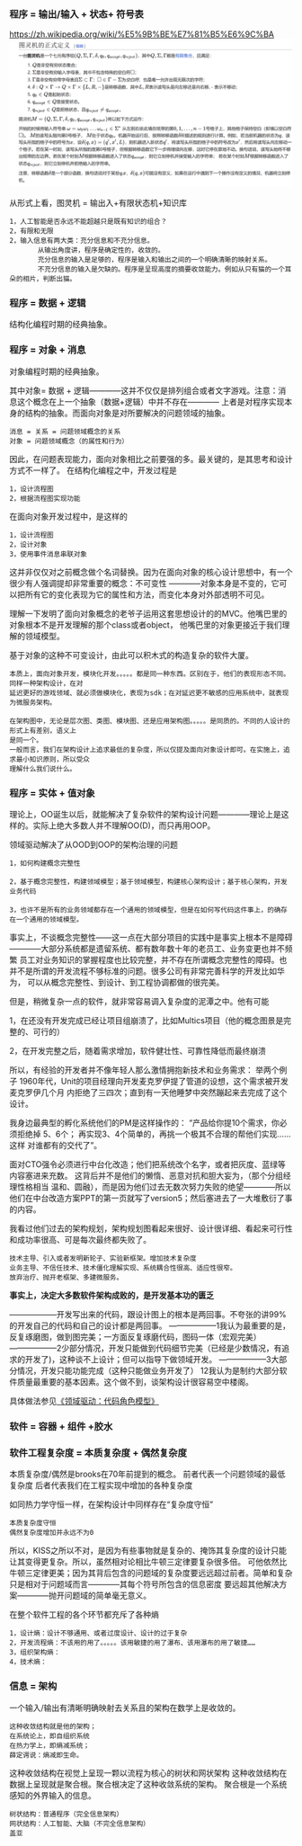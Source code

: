 ### 程序 = 输出/输入 + 状态+ 符号表
https://zh.wikipedia.org/wiki/%E5%9B%BE%E7%81%B5%E6%9C%BA
![img.png](../img/图灵机.png)

从形式上看，图灵机 = 输出入+有限状态机+知识库

    1，人工智能是否永远不能超越只是既有知识的组合？
    2，有限和无限
    2，输入信息有两大类：充分信息和不充分信息。
           从输出角度讲，程序是确定性的，收敛的。
           充分信息的输入是足够的，程序是输入和输出之间的一个明确清晰的映射关系。
           不充分信息的输入是欠缺的。程序是呈现高度的摘要收敛能力。例如从只有猫的一个耳朵的相片，判断出猫。
 

### 程序 = 数据 + 逻辑
结构化编程时期的经典抽象。


### 程序 = 对象 + 消息
对象编程时期的经典抽象。

其中对象= 数据 + 逻辑————这并不仅仅是排列组合或者文字游戏。注意：消息这个概念在上一个抽象（数据+逻辑）中并不存在————
上者是对程序实现本身的结构的抽象。而面向对象是对所要解决的问题领域的抽象。

    消息 = 关系 = 问题领域概念的关系
    对象 = 问题领域概念（的属性和行为）

因此，在问题表现能力，面向对象相比之前要强的多。最关键的，是其思考和设计方式不一样了。
在结构化编程之中，开发过程是

    1，设计流程图
    2，根据流程图实现功能

在面向对象开发过程中，是这样的

    1，设计流程图
    2，设计对象
    3，使用事件消息串联对象

这并非仅仅对之前概念做个名词替换。因为在面向对象的核心设计思想中，有一个很少有人强调提却非常重要的概念：不可变性
————对象本身是不变的，它可以把所有它的变化表现为它的属性和方法，而变化本身对外部透明不可见。

理解一下发明了面向对象概念的老爷子运用这套思想设计的的MVC。他嘴巴里的对象根本不是开发理解的那个class或者object，
他嘴巴里的对象更接近于我们理解的领域模型。 

基于对象的这种不可变设计，由此可以积木式的构造复杂的软件大厦。

    本质上，面向对象开发，模块化开发。。。。。都是同一种东西。区别在于，他们的表现形态不同。同样一种架构设计，在对
    延迟更好的游戏领域、就必须做模块化，表现为sdk；在对延迟更不敏感的应用系统中，就表现为微服务架构。

    在架构图中，无论是层次图、类图、模块图、还是应用架构图。。。。。是同质的。不同的人设计的形式上有差别，语义上
    是同一个。
    一般而言，我们在架构设计上追求最低的复杂度，所以仅提及面向对象设计即可。在实施上，追求最小知识原则，所以受众
    理解什么我们说什么。

### 程序 = 实体 + 值对象   

理论上，OO诞生以后，就能解决了复杂软件的架构设计问题————理论上是这样的。实际上绝大多数人并不理解OO(D)，而只再用OOP。

领域驱动解决了从OOD到OOP的架构治理的问题

    1，如何构建概念完整性
    
    2，基于概念完整性，构建领域模型；基于领域模型，构建核心架构设计；基于核心架构，开发业务代码
    
    3，也许不是所有的业务领域都存在一个通用的领域模型，但是在如何写代码这件事上，的确存在一个通用的领域模型。

事实上，不谈概念完整性——这一点在大部分项目的实践中是事实上根本不是障碍————大部分系统都是遗留系统、都有数年数十年的老员工、业务变更也并不频繁
员工对业务知识的掌握程度也比较完整，并不存在所谓概念完整性的障碍。也并不是所谓的开发流程不够标准的问题。很多公司有非常完善科学的开发比如华为，
可以从概念完整性、到设计、到工程协调都做的很完美。

但是，稍微复杂一点的软件，就非常容易调入复杂度的泥潭之中。他有可能

1，在还没有开发完成已经让项目组崩溃了，比如Multics项目（他的概念图景是完整的、可行的）

2，在开发完整之后，随着需求增加，软件健壮性、可靠性降低而最终崩溃

所以，有经验的开发者并不像年轻人那么激情拥抱新技术和业务需求：
举两个例子 
1960年代，Unit的项目经理向开发麦克罗伊提了管道的设想，这个需求被开发麦克罗伊几个月 内拒绝了三四次；直到有一天他睡梦中突然蹦起来去完成了这个设计。

我身边最典型的孵化系统他们的PM是这样操作的： “产品给你提10个需求，你必须拒绝掉 5、6个； 再实现3、4个简单的，再挑一个极其不合理的帮他们实现……这样
对谁都有的交代了”。

面对CTO强令必须进行中台化改造；他们把系统改个名字，或者把灰度、蓝绿等内容塞进来充数。 这背后并不是他们的懒惰、恶意对抗和胆大妄为，（那个分组经理性格相当
温和、圆融），而是因为他们过去无数次努力失败的绝望————所以他们在中台改造方案PPT的第一页就写了version5；然后塞进去了一大堆敷衍了事的内容。

我看过他们过去的架构规划，架构规划图看起来很好、设计很详细、看起来可行性和成功率很高、可是每次最终都失败了。

    技术主导、引入或者发明新轮子、实验新框架。增加技术复杂度
    业务主导、不信任技术、技术僵化理解实现、系统耦合性很高、适应性很窄。
    放弃治疗、抛开老框架、多建微服务。

**事实上，决定大多数软件架构成败的，是开发基本功的匮乏**

——————开发写出来的代码，跟设计图上的根本是两回事。不夸张的讲99%的开发自己的代码和自己的设计都是两回事。
——————1我认为最重要的是，反复琢磨图，做到图完美；一方面反复琢磨代码，图码一体（宏观完美）
——————2少部分情况，开发只能做到代码细节完美（已经是少数情况，有追求的开发了)，这种谈不上设计；但可以指导下做领域开发。
——————3大部分情况，开发只能功能完成（这种只能做业务开发了）
12我认为是制约大部分软件质量最重要的基本因素。这个做不到，谈架构设计很容易空中楼阁。

具体做法参见[《领域驱动：代码角色模型》](领域驱动：代码角色模型.MD)  

### 软件 = 容器 + 组件 +胶水




### 软件工程复杂度 = 本质复杂度 + 偶然复杂度
本质复杂度/偶然是brooks在70年前提到的概念。
前者代表一个问题领域的最低复杂度
后者代表我们在工程实现中增加的各种复杂度

如同热力学守恒一样，在架构设计中同样存在“复杂度守恒”

    本质复杂度守恒 
    偶然复杂度增加并永远不为0

所以，KISS之所以不对，是因为有些事物就是复杂的、掩饰其复杂度的设计只能让其变得更复杂。所以，虽然相对论相比牛顿三定律要复杂很多倍。
可他依然比牛顿三定律更美；因为其背后包含的问题域的复杂度要远远超过前者。简单和复杂只是相对于问题域而言————其每个符号所包含的信息密度
要远超其他解决方案————抛开问题域的简单毫无意义。

在整个软件工程的各个环节都充斥了各种熵

    1，设计熵：设计不够通用、或者过度设计、设计的过于复杂
    2，开发流程熵：不该用的用了。。。。。该用敏捷的用了瀑布、该用瀑布的用了敏捷……
    3，组织架构熵：
    4，技术熵：


###  信息 = 架构

一个输入/输出有清晰明确映射去关系且的架构在数学上是收敛的。

    这种收敛结构就是他的架构； 
    在系统论上，即自组织系统
    在热力学上，即熵减系统； 
    薛定谔说：熵减即生命。

这种收敛结构在视觉上呈现一颗以流程为核心的树状和网状架构
这种收敛结构在数据上呈现就是聚合根。聚合根决定了这种收敛系统的架构。
聚合根是一个系统感知的外界输入的信息。

    树状结构：普通程序（完全信息架构）
    网状结构：人工智能、大脑（不完全信息架构）
    盖亚


